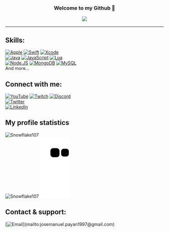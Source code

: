 <h3 align = 'center'>Welcome to my Github 🤖</h3>

<p align="center">
  <img src="https://readme-typing-svg.herokuapp.com/?center=true&vCenter=true&color=cb204c&width=500&lines=Bienvenidos" />
</p>

******

## Skills:
[![Apple](https://img.shields.io/badge/iOS-999999?style=for-the-badge&logo=apple&logoColor=white&labelColor=101010)]()
[![Swift](https://img.shields.io/badge/Swift-FA7343?style=for-the-badge&logo=swift&logoColor=white&labelColor=101010)]()
[![Xcode](https://img.shields.io/badge/Xcode-1575F9?style=for-the-badge&logo=xcode&logoColor=white&labelColor=101010)]()
</br>
[![Java](https://img.shields.io/badge/Java-007396?style=for-the-badge&logo=java&logoColor=white&labelColor=101010)]()
[![JavaScript](https://img.shields.io/badge/JavaScript-F7DF1E?style=for-the-badge&logo=javascript&logoColor=white&labelColor=101010)]()
[![Lua](https://img.shields.io/badge/Lua-F7DF1E?style=for-the-badge&logo=lua&logoColor=white&labelColor=101010)]()
</br>
[![Node.JS](https://img.shields.io/badge/Node.JS-339933?style=for-the-badge&logo=node.js&logoColor=white&labelColor=101010)]()
[![MongoDB](https://img.shields.io/badge/MongoDB-47A248?style=for-the-badge&logo=mongodb&logoColor=white&labelColor=101010)]()
[![MySQL](https://img.shields.io/badge/MySQL-4479A1?style=for-the-badge&logo=mysql&logoColor=white&labelColor=101010)]()
</br>
And more...

## Connect with me:

[![YouTube](https://img.shields.io/badge/YouTube-LeviDarkGame-FF0000?style=for-the-badge&logo=youtube&logoColor=white&labelColor=101010)](https://www.youtube.com/channel/UCqpaSUjVpIlpaJePw2yHzdg/featured)
[![Twitch](https://img.shields.io/badge/Twitch-LeviDarkGame-9146FF?style=for-the-badge&logo=twitch&logoColor=white&labelColor=101010)](https://twitch.tv/levidarkgame)
[![Discord](https://img.shields.io/badge/Discord-Levix-7950?style=for-the-badge&logo=discord&logoColor=white&labelColor=101010)](https://discord.gg/v6RT2F6DG7)
</br>
[![Twitter](https://img.shields.io/badge/Twitter-@Unchicoplanta-1DA1F2?style=for-the-badge&logo=twitter&logoColor=white&labelColor=101010)](https://twitter.com/Unchicoplanta)
</br>
[![LinkedIn](https://img.shields.io/badge/LinkedIn-Jose_Manuel-0077B5?style=for-the-badge&logo=linkedin&logoColor=white&labelColor=101010)](https://www.linkedin.com/in/josemanuelpayangordillo/)
<br />

## My profile statistics
![Snowflake107](https://github-readme-stats.vercel.app/api?username=L3V1XX&show_icons=true&theme=tokyonight&hide=["issues"])<br/>![Snowflake107](https://github-readme-stats.vercel.app/api/top-langs?username=L3V1XX&show_icons=true&theme=tokyonight&layout=compact)
![Snake animation](https://github.com/rafaballerini/rafaballerini/blob/output/github-contribution-grid-snake.svg)

## Contact & support:
[![Email](https://img.shields.io/badge/josemanuel.payan1997@gmail.com-my_personal_email_(slow_response)-D14836?style=for-the-badge&logo=gmail&logoColor=white&labelColor=101010)](mailto:josemanuel.payan1997@gmail.com)

